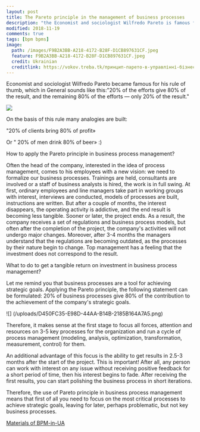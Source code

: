 ```yaml
---
layout: post
title: The Pareto principle in the management of business processes
description: "the Economist and sociologist Wilfredo Pareto is famous for his rule of thumb, which is, in General,"20% of the effort gives 80% of the result, and the remaining 80% of the effort — only 20% of the result."
modified: 2018-11-19
comments: true
tags: [bpm bpms]
image:
  path: /images/F9B2A3BB-A218-4172-B28F-D1CB897631CF.jpeg
  feature: F9B2A3BB-A218-4172-B28F-D1CB897631CF.jpeg
  credit: Ukrainian
  creditlink: https://vokov.treba.tk/принцип-парето-в-управлінні-бізнес-процесами/
---
```


Economist and sociologist Wilfredo Pareto became famous for his rule of thumb, which in General sounds like this:"20% of the efforts give 80% of the result, and the remaining 80% of the efforts — only 20% of the result."

![](/uploads/66B131A9-FD4C-486B-98AD-ECCA52C7F39D.jpeg)

On the basis of this rule many analogies are built:

"20% of clients bring 80% of profit»

Or " 20% of men drink 80% of beer» :)

How to apply the Pareto principle in business process management?

Often the head of the company, interested in the idea of process management, comes to his employees with a new vision: we need to formalize our business processes. Trainings are held, consultants are involved or a staff of business analysts is hired, the work is in full swing. At first, ordinary employees and line managers take part in working groups with interest, interviews are conducted, models of processes are built, instructions are written. But after a couple of months, the interest disappears, the operating activity is addictive, and the end result is becoming less tangible. Sooner or later, the project ends. As a result, the company receives a set of regulations and business process models, but often after the completion of the project, the company's activities will not undergo major changes. Moreover, after 3-4 months the managers understand that the regulations are becoming outdated, as the processes by their nature begin to change. Top management has a feeling that the investment does not correspond to the result.

What to do to get a tangible return on investment in business process management?

Let me remind you that business processes are a tool for achieving strategic goals. Applying the Pareto principle, the following statement can be formulated: 20% of business processes give 80% of the contribution to the achievement of the company's strategic goals.

![] (/uploads/D450FC35-E98D-44AA-B14B-2185B164A7A5.png)

Therefore, it makes sense at the first stage to focus all forces, attention and resources on 3-5 key processes for the organization and run a cycle of process management (modeling, analysis, optimization, transformation, measurement, control) for them.

An additional advantage of this focus is the ability to get results in 2.5-3 months after the start of the project. This is important!  After all, any person can work with interest on any issue without receiving positive feedback for a short period of time, then his interest begins to fade. After receiving the first results, you can start polishing the business process in short iterations.

Therefore, the use of Pareto principle in business process management means that first of all you need to focus on the most critical processes to achieve strategic goals, leaving for later, perhaps problematic, but not key business processes.

[Materials of BPM-in-UA](https://bpm-in-ua.com/)